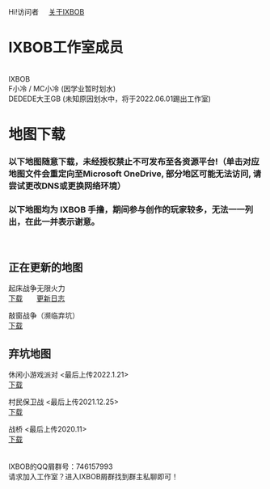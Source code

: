 


Hi!访问者 &nbsp; &nbsp; <a href="http://ixbob.github.io/about/aboutIXBOB.html">关于IXBOB</a>

# IXBOB工作室成员

<br/>IXBOB
<br/>F小冷 / MC小冷 (因学业暂时划水)
<br/>DEDEDE大王GB (未知原因划水中，将于2022.06.01踢出工作室)

# 地图下载

### 以下地图随意下载，未经授权禁止不可发布至各资源平台!（单击对应地图文件会重定向至Microsoft OneDrive, 部分地区可能无法访问, 请尝试更改DNS或更换网络环境）
### 以下地图均为 IXBOB 手撸，期间参与创作的玩家较多，无法一一列出，在此一并表示谢意。

<br/>

## 正在更新的地图

起床战争无限火力
<br/><a href="http://ixbob.github.io/download/download1.html" target="_blank">下载</a> &nbsp; &nbsp; &nbsp; <a href="http://ixbob.github.io/changelog/map1.html" target="_blank">更新日志</a>
<br/>

敲窗战争（濒临弃坑）
<br/><a href="http://ixbob.github.io/download/download2.html" target="_blank">下载</a>
<br/>

## 弃坑地图

休闲小游戏派对 <最后上传2022.1.21>
<br/><a href="http://ixbob.github.io/download/download3.html" target="_blank">下载</a>
<br/>

村民保卫战 <最后上传2021.12.25>
<br/><a href="http://ixbob.github.io/download/download4.html" target="_blank">下载</a>
<br/>

战桥 <最后上传2020.11>
<br/><a href="http://ixbob.github.io/download/download5.html" target="_blank">下载</a>
<br/>
<br/>
<br/>IXBOB的QQ屑群号：746157993
<br/>请求加入工作室？进入IXBOB屑群找到群主私聊即可！

